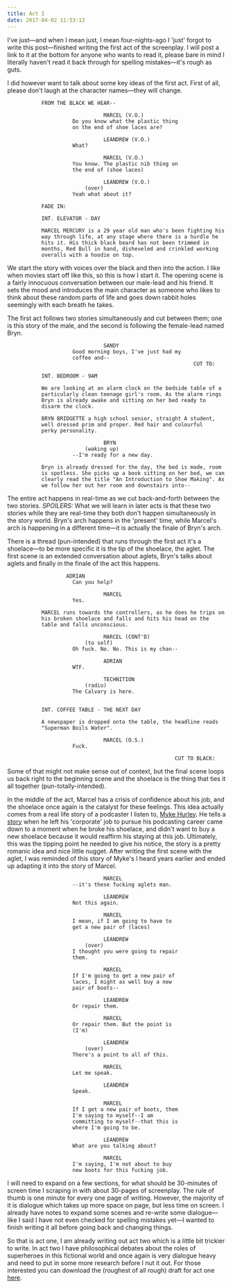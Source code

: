 ```yaml
---
title: Act I
date: 2017-04-02 11:53:13
---
```


I've just—and when I mean just, I mean four-nights-ago I 'just' forgot to write this post—finished writing the first act of the screenplay. I will post a link to it at the bottom for anyone who wants to read it, please bare in mind I literally haven't read it back through for spelling mistakes—it's rough as guts.

I did however want to talk about some key ideas of the first act. First of all, please don't laugh at the character names—they will change.

               FROM THE BLACK WE HEAR--

                                   MARCEL (V.O.)
                         Do you know what the plastic thing
                         on the end of shoe laces are?

                                   LEANDREW (V.O.)
                         What?

                                   MARCEL (V.O.)
                         You know. The plastic nib thing on
                         the end of (shoe laces)

                                   LEANDREW (V.O.)
                             (over)
                         Yeah what about it?

               FADE IN:

               INT. ELEVATOR - DAY

               MARCEL MERCURY is a 29 year old man who's been fighting his
               way through life, at any stage where there is a hurdle he
               hits it. His thick black beard has not been trimmed in
               months, Red Bull in hand, disheveled and crinkled working
               overalls with a hoodie on top.

We start the story with voices over the black and then into the action. I like when movies start off like this, so this is how I start it. The opening scene is a fairly innocuous conversation between our male-lead and his friend. It sets the mood and introduces the main character as someone who likes to think about these random parts of life and goes down rabbit holes seemingly with each breath he takes.

The first act follows two stories simultaneously and cut between them; one is this story of the male, and the second is following the female-lead named Bryn.

                                   SANDY
                         Good morning boys, I've just had my
                         coffee and--
                                                                CUT TO:

               INT. BEDROOM - 9AM

               We are looking at an alarm clock on the bedside table of a
               particularly clean teenage girl's room. As the alarm rings
               Bryn is already awake and sitting on her bed ready to
               disarm the clock.

               BRYN BRIDGETTE a high school senior, straight A student,
               well dressed prim and proper. Red hair and colourful
               perky personality.

                                   BRYN
                             (waking up)
                         --I'm ready for a new day.

               Bryn is already dressed for the day, the bed is made, room
               is spotless. She picks up a book sitting on her bed, we can
               clearly read the title "An Introduction to Shoe Making". As
               we follow her out her room and downstairs into--

The entire act happens in real-time as we cut back-and-forth between the two stories. _SPOILERS:_ What we will learn in later acts is that these two stories while they are real-time they both don't happen simultaneously in the story world. Bryn's arch happens in the 'present' time, while Marcel's arch is happening in a different time—it is actually the finale of Bryn's arch.

There is a thread (pun-intended) that runs through the first act it's a shoelace—to be more specific it is the tip of the shoelace, the aglet. The first scene is an extended conversation about aglets, Bryn's talks about aglets and finally in the finale of the act this happens.

                       ADRIAN
                         Can you help?

                                   MARCEL
                         Yes.

               MARCEL runs towards the controllers, as he does he trips on
               his broken shoelace and falls and hits his head on the
               table and falls unconscious.

                                   MARCEL (CONT'D)
                             (to self)
                         Oh fuck. No. No. This is my chan--

                                   ADRIAN
                         WTF.

                                   TECHNITION
                             (radio)
                         The Calvary is here.


               INT. COFFEE TABLE - THE NEXT DAY

               A newspaper is dropped onto the table, the headline reads
               "Superman Boils Water".

                                   MARCEL (O.S.)
                         Fuck.

                                                          CUT TO BLACK:

Some of that might not make sense out of context, but the final scene loops us back right to the beginning scene and the shoelace is the thing that ties it all together (pun-totally-intended).

In the middle of the act, Marcel has a crisis of confidence about his job, and the shoelace once again is the catalyst for these feelings. This idea actually comes from a real life story of a podcaster I listen to, [Myke Hurley](http://www.mykehurley.net). He tells a [story](https://www.relay.fm/analogue/9) when he left his 'corporate' job to pursue his podcasting career came down to a moment when he broke his shoelace, and didn't want to buy a new shoelace because it would reaffirm his staying at this job. Ultimately, this was the tipping point he needed to give his notice, the story is a pretty romanic idea and nice little nugget. After writing the first scene with the aglet, I was reminded of this story of Myke's I heard years earlier and ended up adapting it into the story of Marcel.

                                   MARCEL
                         --it's these fucking aglets man.

                                   LEANDREW
                         Not this again.

                                   MARCEL
                         I mean, if I am going to have to
                         get a new pair of (laces)

                                   LEANDREW
                             (over)
                         I thought you were going to repair
                         them.

                                   MARCEL
                         If I'm going to get a new pair of
                         laces, I might as well buy a new
                         pair of boots--

                                   LEANDREW
                         Or repair them.

                                   MARCEL
                         Or repair them. But the point is
                         (I'm)

                                   LEANDREW
                             (over)
                         There's a point to all of this.

                                   MARCEL
                         Let me speak.

                                   LEANDREW
                         Speak.

                                   MARCEL
                         If I get a new pair of boots, them
                         I'm saying to myself--I am
                         committing to myself--that this is
                         where I'm going to be.

                                   LEANDREW
                         What are you talking about?

                                   MARCEL
                         I'm saying, I'm not about to buy
                         new boots for this fucking job.

I will need to expand on a few sections, for what should be 30-minutes of screen time I scraping in with about 30-pages of screenplay. The rule of thumb is one minute for every one page of writing. However, the majority of it is dialogue which takes up more space on page, but less time on screen. I already have notes to expand some scenes and re-write some dialogue—like I said I have not even checked for spelling mistakes yet—I wanted to finish writing it all before going back and changing things.

So that is act one, I am already writing out act two which is a little bit trickier to write. In act two I have philosophical debates about the roles of superheroes in this fictional world and once again is very dialogue heavy and need to put in some more research before I nut it out. For those interested you can download the (roughest of all rough) draft for act one [here](https://jden.me/blog/Act%20I.pdf).
